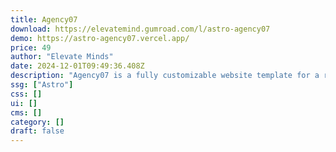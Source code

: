 ```yaml
---
title: Agency07
download: https://elevatemind.gumroad.com/l/astro-agency07
demo: https://astro-agency07.vercel.app/
price: 49
author: "Elevate Minds"
date: 2024-12-01T09:49:36.408Z
description: "Agency07 is a fully customizable website template for a robust agency website."
ssg: ["Astro"]
css: []
ui: []
cms: []
category: []
draft: false
---
```

